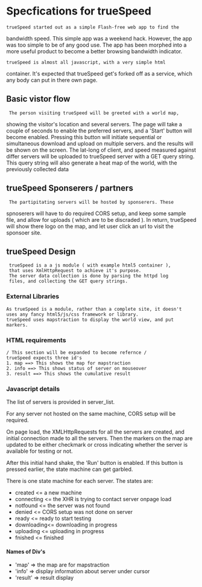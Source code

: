 # Specfications for trueSpeed

    trueSpeed started out as a simple Flash-free web app to find the
 bandwidth speed. This simple app was  a weekend hack.
 However, the app was too simple to be of any good use. The app has
 been morphed into a more useful product to become a better browsing
 bandwidth indicator. 

    trueSpeed is almost all javascript, with a very simple html
  container. It's expected that trueSpeed get's forked off as a
  service, which any body can put in there own page. 


## Basic vistor flow
     The person visiting trueSpeed will be greeted with a world map,
  showing the visitor's location and several servers. The page will
  take a couple of seconds to enable the preferred servers, and a 
  'Start' button will become enabled. Pressing this button will
  initiate sequential or simultaneous download and upload on multiple
  servers. and the results will be shown on the screen. The
  lat-long of client, and speed measured against differ servers will 
  be uploaded to trueSpeed server with a GET query string. This query
  string will also generate a heat map of the world, with the
  previously collected data



## trueSpeed Sponserers / partners
     The partipitating servers will be hosted by sponserers. These
   spnoserers will have to do required CORS setup, and keep some
   sample file, and allow for uploads ( which are to be discraded ). 
   In return, trueSpeed will show there logo on the map, and let user
   click an url to visit the sponsoer site.


## trueSpeed Design
     trueSpeed is a a js module ( with example html5 container ),
     that uses XmlHttpRequest to achieve it's purpose.
     The server data collection is done by parsing the httpd log
     files, and collecting the GET query strings.

### External Libraries
    As trueSpeed is a module, rather than a complete site, it doesn't
    uses any fancy html5/js/css framework or library.
    trueSpeed uses mapstraction to display the world view, and put
    markers. 

### HTML requirements
    / This section will be expanded to become refernce /
    trueSpeed expects three id's
    1. map ==> This shows the map for mapstraction
    2. info ==> This shows status of server on mouseover
    3. result ==> This shows the cumulative result
     
### Javascript details     
     
  The list of servers is provided in server_list. 

  For any server not hosted on the same  machine, CORS setup will be required.


  On page load, the XMLHttpRequests for all the servers are created, and 
  initial connection made to all the servers. Then the markers on the map
  are updated to be either checkmark or cross indicating whether the 
  server is available for testing or not.

  After this initial hand shake, the 'Run' button is enabled.
  If this button is pressed earlier, the state machine can get garbled.

  There is one state machine for each server. The states are:
  * created    <= a new machine
  * connecting <= the XHR is trying to contact server onpage load
  * notfound   <= the server was not found
  * denied     <= CORS setup was not done on server
  * ready      <= ready to start testing
  * downloading<= downloading in progress
  * uploading  <= uploading in progress
  * fnished    <= finished

  
#### Names of Div's

  * 'map' => the map are for mapstraction
  * 'info' => display information about server under cursor
  * 'result' => result display



